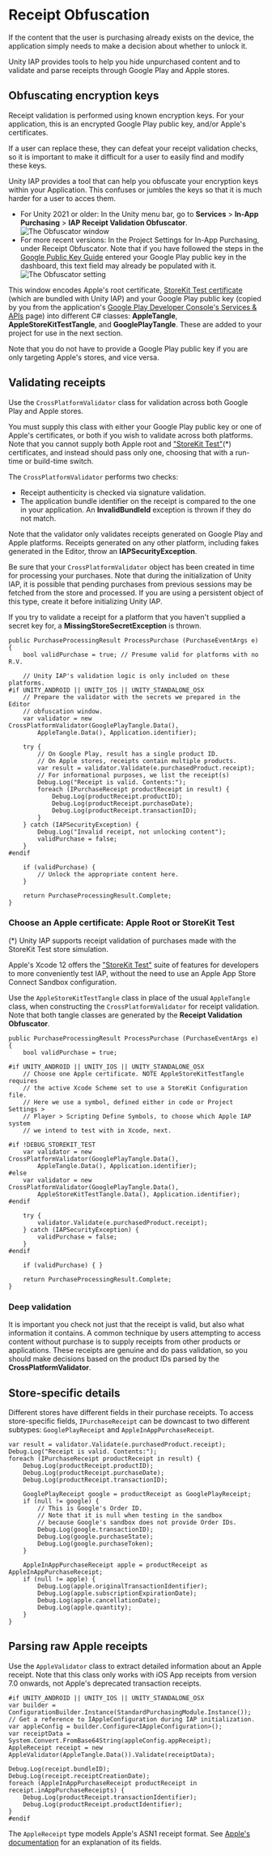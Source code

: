 # Receipt Obfuscation

If the content that the user is purchasing already exists on the device, the application simply needs to make a decision about whether to unlock it.

Unity IAP provides tools to help you hide unpurchased content and to validate and parse receipts through Google Play and Apple stores.

## Obfuscating encryption keys

Receipt validation is performed using known encryption keys. For your application, this is an encrypted Google Play public key, and/or Apple's certificates.

If a user can replace these, they can defeat your receipt validation checks, so it is important to make it difficult for a user to easily find and modify these keys.

Unity IAP provides a tool that can help you obfuscate your encryption keys within your Application. This confuses or jumbles the keys so that it is much harder for a user to acces them. 

* For Unity 2021 or older: In the Unity menu bar, go to __Services__ > __In-App Purchasing__ > __IAP Receipt Validation Obfuscator__.  
![The Obfuscator window](images/IAPObfuscator.png)
* For more recent versions: In the Project Settings for In-App Purchasing, under Receipt Obfuscator. Note that if you have followed the steps in the [Google Public Key Guide](GooglePublicKey.md) entered your Google Play public key in the dashboard, this text field may already be populated with it. 
![The Obfuscator setting](images/IAPObfuscatorServiceSettings.png) 

This window encodes Apple's root certificate, [StoreKit Test certificate](https://developer.apple.com/documentation/Xcode/setting-up-storekit-testing-in-xcode) (which are bundled with Unity IAP) and your Google Play public key (copied by you from the application's [Google Play Developer Console's Services &amp; APIs](https://developer.android.com/google/play/licensing/setting-up.html) page) into different C# classes: __AppleTangle__, __AppleStoreKitTestTangle__, and __GooglePlayTangle__. These are added to your project for use in the next section.

Note that you do not have to provide a Google Play public key if you are only targeting Apple's stores, and vice versa.

## Validating receipts

Use the `CrossPlatformValidator` class for validation across both Google Play and Apple stores.

You must supply this class with either your Google Play public key or one of Apple's certificates, or both if you wish to validate across both platforms. Note that you cannot supply both Apple root and ["StoreKit Test"](https://developer.apple.com/documentation/Xcode/setting-up-storekit-testing-in-xcode)(*) certificates, and instead should pass only one, choosing that with a run-time or build-time switch.

The `CrossPlatformValidator` performs two checks:

* Receipt authenticity is checked via signature validation.
* The application bundle identifier on the receipt is compared to the one in your application. An **InvalidBundleId** exception is thrown if they do not match.

Note that the validator only validates receipts generated on Google Play and Apple platforms. Receipts generated on any other platform, including fakes generated in the Editor, throw an __IAPSecurityException__.

Be sure that your `CrossPlatformValidator` object has been created in time for processing your purchases. Note that during the initialization of Unity IAP, it is possible that pending purchases from previous sessions may be fetched from the store and processed. If you are using a persistent object of this type, create it before initializing Unity IAP.

If you try to validate a receipt for a platform that you haven't supplied a secret key for, a __MissingStoreSecretException__ is thrown.

````
public PurchaseProcessingResult ProcessPurchase (PurchaseEventArgs e)
{
    bool validPurchase = true; // Presume valid for platforms with no R.V.

    // Unity IAP's validation logic is only included on these platforms.
#if UNITY_ANDROID || UNITY_IOS || UNITY_STANDALONE_OSX
    // Prepare the validator with the secrets we prepared in the Editor
    // obfuscation window.
    var validator = new CrossPlatformValidator(GooglePlayTangle.Data(),
        AppleTangle.Data(), Application.identifier);

    try {
        // On Google Play, result has a single product ID.
        // On Apple stores, receipts contain multiple products.
        var result = validator.Validate(e.purchasedProduct.receipt);
        // For informational purposes, we list the receipt(s)
        Debug.Log("Receipt is valid. Contents:");
        foreach (IPurchaseReceipt productReceipt in result) {
            Debug.Log(productReceipt.productID);
            Debug.Log(productReceipt.purchaseDate);
            Debug.Log(productReceipt.transactionID);
        }
    } catch (IAPSecurityException) {
        Debug.Log("Invalid receipt, not unlocking content");
        validPurchase = false;
    }
#endif

    if (validPurchase) {
        // Unlock the appropriate content here.
    }

    return PurchaseProcessingResult.Complete;
}

````

### Choose an Apple certificate: Apple Root or StoreKit Test

(*)  Unity IAP supports receipt validation of purchases made with the StoreKit Test store simulation. 

Apple's Xcode 12 offers the ["StoreKit Test"](https://developer.apple.com/documentation/Xcode/setting-up-storekit-testing-in-xcode) suite of features for developers to more conveniently test IAP, without the need to use an Apple App Store Connect Sandbox configuration.

Use the `AppleStoreKitTestTangle` class in place of the usual `AppleTangle` class, when constructing the `CrossPlatformValidator` for receipt validation. Note that both tangle classes are generated by the **Receipt Validation Obfuscator**. 

````
public PurchaseProcessingResult ProcessPurchase (PurchaseEventArgs e)
{
    bool validPurchase = true; 

#if UNITY_ANDROID || UNITY_IOS || UNITY_STANDALONE_OSX
    // Choose one Apple certificate. NOTE AppleStoreKitTestTangle requires
    // the active Xcode Scheme set to use a StoreKit Configuration file.
    // Here we use a symbol, defined either in code or Project Settings >
    // Player > Scripting Define Symbols, to choose which Apple IAP system
    // we intend to test with in Xcode, next.

#if !DEBUG_STOREKIT_TEST
    var validator = new CrossPlatformValidator(GooglePlayTangle.Data(),
        AppleTangle.Data(), Application.identifier);
#else
    var validator = new CrossPlatformValidator(GooglePlayTangle.Data(),
        AppleStoreKitTestTangle.Data(), Application.identifier);
#endif

    try {
        validator.Validate(e.purchasedProduct.receipt);
    } catch (IAPSecurityException) {
        validPurchase = false;
    }
#endif

    if (validPurchase) { }

    return PurchaseProcessingResult.Complete;
}

````


### Deep validation

It is important you check not just that the receipt is valid, but also what information it contains. A common technique by users attempting to access content without purchase is to supply receipts from other products or applications. These receipts are genuine and do pass validation, so you should make decisions based on the product IDs parsed by the __CrossPlatformValidator__.

## Store-specific details

Different stores have different fields in their purchase receipts. To access store-specific fields, `IPurchaseReceipt` can be downcast to two different subtypes: `GooglePlayReceipt` and `AppleInAppPurchaseReceipt`.

````
var result = validator.Validate(e.purchasedProduct.receipt);
Debug.Log("Receipt is valid. Contents:");
foreach (IPurchaseReceipt productReceipt in result) {
	Debug.Log(productReceipt.productID);
	Debug.Log(productReceipt.purchaseDate);
    Debug.Log(productReceipt.transactionID);

	GooglePlayReceipt google = productReceipt as GooglePlayReceipt;
	if (null != google) {
		// This is Google's Order ID.
		// Note that it is null when testing in the sandbox
		// because Google's sandbox does not provide Order IDs.
		Debug.Log(google.transactionID);
		Debug.Log(google.purchaseState);
		Debug.Log(google.purchaseToken);
	}

	AppleInAppPurchaseReceipt apple = productReceipt as AppleInAppPurchaseReceipt;
	if (null != apple) {
		Debug.Log(apple.originalTransactionIdentifier);
		Debug.Log(apple.subscriptionExpirationDate);
		Debug.Log(apple.cancellationDate);
		Debug.Log(apple.quantity);
	}
}
````

## Parsing raw Apple receipts

Use the `AppleValidator` class to extract detailed information about an Apple receipt. Note that this class only works with iOS App receipts from version 7.0 onwards, not Apple's deprecated transaction receipts.

````
#if UNITY_ANDROID || UNITY_IOS || UNITY_STANDALONE_OSX
var builder = ConfigurationBuilder.Instance(StandardPurchasingModule.Instance());
// Get a reference to IAppleConfiguration during IAP initialization.
var appleConfig = builder.Configure<IAppleConfiguration>();
var receiptData = System.Convert.FromBase64String(appleConfig.appReceipt);
AppleReceipt receipt = new AppleValidator(AppleTangle.Data()).Validate(receiptData);

Debug.Log(receipt.bundleID);
Debug.Log(receipt.receiptCreationDate);
foreach (AppleInAppPurchaseReceipt productReceipt in receipt.inAppPurchaseReceipts) {
	Debug.Log(productReceipt.transactionIdentifier);
	Debug.Log(productReceipt.productIdentifier);
}
#endif
````

The `AppleReceipt` type models Apple's ASN1 receipt format. See [Apple's documentation](https://developer.apple.com/library/ios/releasenotes/General/ValidateAppStoreReceipt/Chapters/ReceiptFields.html#/apple_ref/doc/uid/TP40010573-CH106-SW1) for an explanation of its fields.
